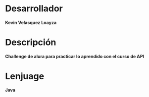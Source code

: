 <h1>Desarrollador</h1>
<h4>Kevin Velasquez Loayza</h4>
<h1>Descripción</h1>
<h4>Challenge de alura para practicar lo aprendido con el curso de API</h4>
<h1>Lenjuage</h1>
<h4>Java</h4>
